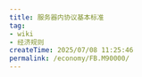 ```yaml
---
title: 服务器内协议基本标准
tag:
- wiki
- 经济规则
createTime: 2025/07/08 11:25:46
permalink: /economy/FB.M90000/
---
```

